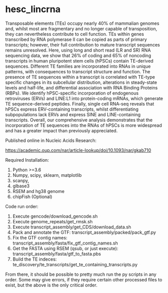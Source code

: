 # hesc_lincrna

Transposable elements (TEs) occupy nearly 40% of mammalian genomes and, whilst most are fragmentary and no longer capable of transposition, they can nevertheless contribute to cell function. TEs within genes transcribed by RNA polymerase II can be copied as parts of primary transcripts; however, their full contribution to mature transcript sequences remains unresolved. Here, using long and short read (LR and SR) RNA sequencing data, we show that 26% of coding and 65% of noncoding transcripts in human pluripotent stem cells (hPSCs) contain TE-derived sequences. Different TE families are incorporated into RNAs in unique patterns, with consequences to transcript structure and function. The presence of TE sequences within a transcript is correlated with TE-type specific changes in its subcellular distribution, alterations in steady-state levels and half-life, and differential association with RNA Binding Proteins (RBPs). We identify hPSC-specific incorporation of endogenous retroviruses (ERVs) and LINE:L1 into protein-coding mRNAs, which generate TE sequence-derived peptides. Finally, single cell RNA-seq reveals that hPSCs express ERV-containing transcripts, whilst differentiating subpopulations lack ERVs and express SINE and LINE-containing transcripts. Overall, our comprehensive analysis demonstrates that the incorporation of TE sequences into the RNAs of hPSCs is more widespread and has a greater impact than previously appreciated.

Published online in Nucleic Acids Research:

https://academic.oup.com/nar/article-lookup/doi/10.1093/nar/gkab710

Required Installation:

1. Python >=3.6
2. Numpy, scipy, sklearn, matplotlib
3. scanpy, 
4. glbase3
5. RSEM and hg38 genome
6. chipFish (Optional)

Code run order:

1. Execute gencode/download_gencode.sh
2. Execute genome_repeats/get_rmsk.sh
3. Execute transcript_assembly/get_CDS/download_data.sh
5. Pack and annotate the GTF: transcript_assembly/packed/pack_gtf.py
6. Fix the GTF contig names: transcript_assembly/fasta/fix_gtf_contig_names.sh
7. Get the FASTA using RSEM (qsub, or just execute): transcript_assembly/fasta/gtf_to_fasta.pbs
8. Build the TE indeces: te_discovery/te_transcripts/get_te_containing_transcripts.py

From there, it should be possible to pretty much run the py scripts in any order. 
Some may give errors, if they require certain other processed files to exist, but the above is the only critical order.

